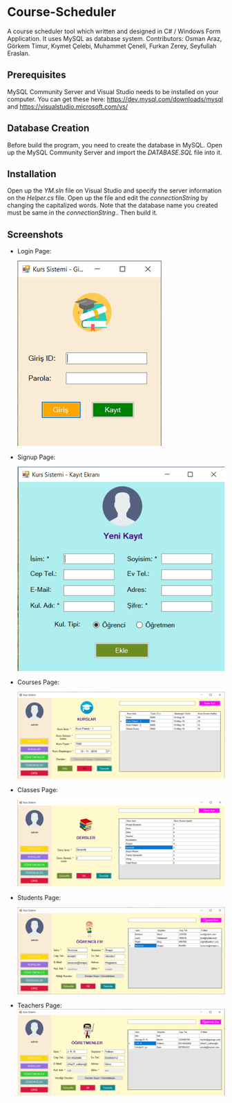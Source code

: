 # Course-Scheduler
A course scheduler tool which written and designed in C# / Windows Form Application. It uses MySQL as database system.
Contributors: Osman Araz, Görkem Timur, Kıymet Çelebi, Muhammet Çeneli, Furkan Zerey, Seyfullah Eraslan.

## Prerequisites
MySQL Community Server and Visual Studio needs to be installed on your computer. You can get these here: https://dev.mysql.com/downloads/mysql and https://visualstudio.microsoft.com/vs/

## Database Creation
Before build the program, you need to create the database in MySQL. Open up the MySQL Community Server and import the *DATABASE.SQL* file into it.

## Installation
Open up the *YM.sln* file on Visual Studio and specify the server information on the *Helper.cs* file. Open up the file and edit the *connectionString* by changing the capitalized words. Note that the database name you created must be same in the *connectionString*.. Then build it.

## Screenshots

- Login Page:

  ![Login Page](/screenshots/login.png)
  
- Signup Page:

  ![Signup Page](/screenshots/signup.png)

- Courses Page:

  ![Courses Page](/screenshots/courses.png)

- Classes Page:

  ![Classes Page](/screenshots/classes.png)

- Students Page:

  ![Students Page](/screenshots/students.png)

- Teachers Page:
  ![Teachers Page](/screenshots/teachers.png)
